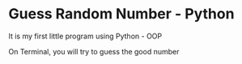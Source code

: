 # Guess Random Number - Python

It is my first little program using Python - OOP

On Terminal, you will try to guess the good number
